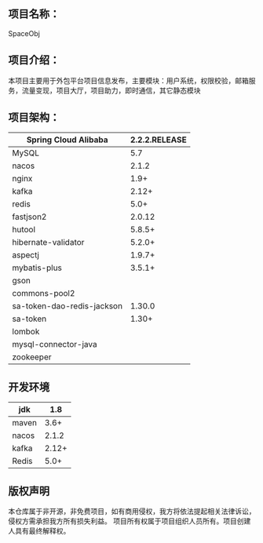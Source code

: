 ## 项目名称：

SpaceObj

## 项目介绍：

本项目主要用于外包平台项目信息发布，主要模块：用户系统，权限校验，邮箱服务，流量变现，项目大厅，项目助力，即时通信，其它静态模块

## 项目架构：

| Spring Cloud Alibaba       | 2.2.2.RELEASE |
| -------------------------- | ------------- |
| MySQL                      | 5.7           |
| nacos                      | 2.1.2         |
| nginx                      | 1.9+          |
| kafka                      | 2.12+         |
| redis                      | 5.0+          |
| fastjson2                  | 2.0.12        |
| hutool                     | 5.8.5+        |
| hibernate-validator        | 5.2.0+        |
| aspectj                    | 1.9.7+        |
| mybatis-plus               | 3.5.1+        |
| gson                       |               |
| commons-pool2              |               |
| sa-token-dao-redis-jackson | 1.30.0        |
| sa-token                   | 1.30+         |
| lombok                     |               |
| mysql-connector-java       |               |
| zookeeper                  |               |

## 开发环境

| jdk   | 1.8   |
| ----- | ----- |
| maven | 3.6+  |
| nacos | 2.1.2 |
| kafka | 2.12+ |
| Redis | 5.0+  |



## 版权声明

本仓库属于非开源，非免费项目，如有商用侵权，我方将依法提起相关法律诉讼，侵权方需承担我方所有损失利益。
项目所有权属于项目组织人员所有。项目创建人具有最终解释权。